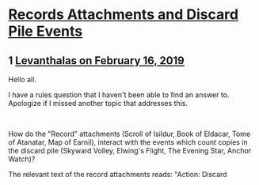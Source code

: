 # [Records Attachments and Discard Pile Events](https://community.fantasyflightgames.com/topic/291011-records-attachments-and-discard-pile-events/)

## 1 [Levanthalas on February 16, 2019](https://community.fantasyflightgames.com/topic/291011-records-attachments-and-discard-pile-events/?do=findComment&comment=3626000)

Hello all.

I have a rules question that I haven't been able to find an answer to. Apologize if I missed another topic that addresses this.

 

How do the "Record" attachments (Scroll of Isildur, Book of Eldacar, Tome of Atanatar, Map of Earnil), interact with the events which count copies in the discard pile (Skyward Volley, Elwing's Flight, The Evening Star, Anchor Watch)?

The relevant text of the record attachments reads: "Action: Discard <title> to play any <symbol> event card in your discard pile as if it were in your hand. Then, place that card on the bottom of your deck."

The relevant line about playing attachments from the rulebook reads: "An event card is played from a player's hand, its text effects are resolved, and the card is then placed in its owner's discard pile."

The ambiguity in the description of where event cards are located during their resolution is what leaves me unsure. It is clear that the card is not moved to the discard pile until after its effects are resolved. This leaves two options:

Option A) When the card is "played," it enters a player's play area (or some other non-hand, non-discard pile state). Its effects are then resolved. The card is then moved to the discard pile.

Option B) The card is "played" by paying the resource cost, but does not actually move "locations" until the card effect is resolved (thus remaining in the player's hand). Then the card is moved to the discard pile.

I see 3 possibilities, depending on if Option A or B is correct:

1) If Option A is true: although the event is actually in your discard pile, when you play it using a Record, it moves out of the discard pile to some other state while its effects are resolved. Then, after resolving the effect of the card, it is placed back in the discard pile. The Record's card text then takes over, and moves the card from the discard pile to the bottom of your deck. This leads to 3 resolutions. All situations leading from Option A end similarly, unless I've missed something.

2) If Option B is true: because you play the event "As if it was in your hand," it explicitly does not count as being in your discard pile during the resolution, and therefore you count as having 2 copies in the discard pile. This also leads to 3 resolutions of the effect.

3) This is the case I am most interested in. If Option B is true, the card is played, and one effect is resolved. The count of identically named cards in your discard pile is then counted. (In this case 3). The effect is then resolved an additional 3 times, leading to a total of 4 resolutions. I find this to be the most interesting possibility, and what I believe makes the most sense IF AND ONLY IF Option B is true.

 

I would love to hear anyone's thoughts on this, and especially would love to see any official rulings that make this more clear, as it may affect other "Discard play" cards (such as Elven-Light, or others) that I have not thought of yet. If we can't get a consensus, I'll probably submit an official question, but I don't want to do that if there's an obvious answer out there that I just missed.

 

Thanks for taking the time to read and respond. Sorry for the long post, just wanted to cover the bases and present my thoughts.

## 2 [Wandalf the Gizzard on February 16, 2019](https://community.fantasyflightgames.com/topic/291011-records-attachments-and-discard-pile-events/?do=findComment&comment=3626078)

I would rule that the event played from the discard pile would not count itself, since the event is treated as if it was in your hand. Triggering one of those events four times would be really fun, though! :D [//content.invisioncic.com/Mfantflight/emoticons/default_biggrin.png]

As an aside, when an event or treachery is being resolved, it is in a "limbo" state (in an event's case, neither in play or in your hand).

## 3 [Levanthalas on February 16, 2019](https://community.fantasyflightgames.com/topic/291011-records-attachments-and-discard-pile-events/?do=findComment&comment=3626093)

Is there anywhere you can point me to about the "limbo" state's existence? I looked for something like that but couldn't find any specific rule about it. I probably just missed it.

 

Thanks for the reply!

## 4 [Alonewolf87 on February 16, 2019](https://community.fantasyflightgames.com/topic/291011-records-attachments-and-discard-pile-events/?do=findComment&comment=3626254)

> 9 hours ago, Levanthalas said:
> 
> 2) If Option B is true: because you pl﻿ay the event "As if it was in your h﻿and," it explicitly does not count as being in your discard pile during the resolution, and therefore you count﻿ as having 2 copies in the discard pile. This also leads to 3 resolutions of the eff﻿ect.﻿

This is how it would work in my opinion, but I also learned to not presume much with the rules of this game since I saw a few bizzare rulings.

## 5 [Wandalf the Gizzard on February 16, 2019](https://community.fantasyflightgames.com/topic/291011-records-attachments-and-discard-pile-events/?do=findComment&comment=3626320)

> 10 hours ago, Levanthalas said:
> 
> Is there anywhere you can point me to about the "limbo" state's existence? I looked for something like that but couldn't find any specific rule about it. I probably just missed it.
> 
>  
> 
> Thanks for the reply!

I doubt you’d find this in the FAQ or Rules Reference. I had a rules question for the developer about a fishy encounter deck combo, and the “limbo” state was part of the answer.

 

## 6 [player3351457 on February 18, 2019](https://community.fantasyflightgames.com/topic/291011-records-attachments-and-discard-pile-events/?do=findComment&comment=3627010)

I believe option A needs to be the case. If you try to marry the rules with phase-lasting cards, it seems an effect is triggered and must stay in play until the effects resolve, which would be at the end of the phase.

Things that resolve instantly, such as Galadhrims Greeting, need no clarification. But that might change how we play cards if an event must stay in play until the effects are fully resolved. For example, if you play Elrond's counsel which lowers threat but also gives a +1 willpower boost, you then cannot recycle that card during that same phase, since it is in play until the end of the phase.

## 7 [sappidus on February 18, 2019](https://community.fantasyflightgames.com/topic/291011-records-attachments-and-discard-pile-events/?do=findComment&comment=3627101)

There is an official ruling on this—as pointed out above, the card leaves your discard pile while it is being played via a Record:

 

## 8 [sappidus on February 18, 2019](https://community.fantasyflightgames.com/topic/291011-records-attachments-and-discard-pile-events/?do=findComment&comment=3627102)

> 2 hours ago, player3351457 said:
> 
> But﻿ that might change how we play cards if an event must stay in play until the effects are fully resolved. For example, if you play Elrond's counsel which lowers threat but also gives a +1 willpower boost, you then cannot recycle that card during that same phase, since it i﻿s in play until the end of the phase.﻿﻿﻿﻿

This is incorrect. RR Lasting Effects covers the relevant rules.

Essentially, anything with an "until" creates a lasting effect that is independent of its source, and the event thus goes to the discard pile right away (rather than sticking around as you posit).

Edited February 18, 2019 by sappidus

## 9 [player3351457 on February 18, 2019](https://community.fantasyflightgames.com/topic/291011-records-attachments-and-discard-pile-events/?do=findComment&comment=3627394)

> 11 hours ago, sappidus said:
> 
> This is incorrect. RR Lasting Effects covers the relevant rules.
> 
> Essentially, anything with an "until" creates a lasting effect that is independent of its source, and the event thus goes to the discard pile right away (rather than sticking around as you posit).

Thanks for clarifying!

## 10 [Levanthalas on February 18, 2019](https://community.fantasyflightgames.com/topic/291011-records-attachments-and-discard-pile-events/?do=findComment&comment=3627673)

> 16 hours ago, sappidus said:
> 
> There is an official ruling on this—as pointed out above, the card leaves your discard pile while it is being played via a Record:
> 
>  

Thanks for sharing the link to that official ruling. I figured it was the kind of thing that had come up before, but I must have missed it on your thread. 

